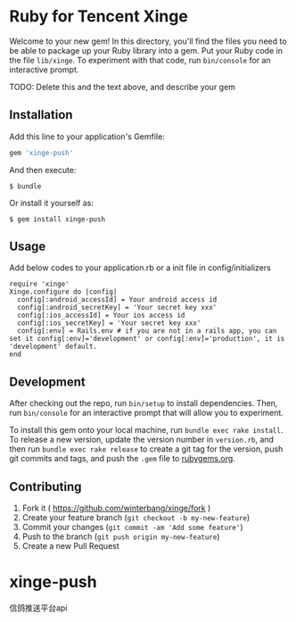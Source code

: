 # Ruby for Tencent Xinge

Welcome to your new gem! In this directory, you'll find the files you need to be able to package up your Ruby library into a gem. Put your Ruby code in the file `lib/xinge`. To experiment with that code, run `bin/console` for an interactive prompt.

TODO: Delete this and the text above, and describe your gem

## Installation

Add this line to your application's Gemfile:

```ruby
gem 'xinge-push'
```

And then execute:

    $ bundle

Or install it yourself as:

    $ gem install xinge-push

## Usage

Add below codes to your application.rb or a init file in config/initializers

    require 'xinge'   
    Xinge.configure do |config|    
      config[:android_accessId] = Your android access id    
      config[:android_secretKey] = 'Your secret key xxx'     
      config[:ios_accessId] = Your ios access id    
      config[:ios_secretKey] = 'Your secret key xxx'   
      config[:env] = Rails.env # if you are not in a rails app, you can set it config[:env]='development' or config[:env]='production', it is 'development' default.
    end   


## Development

After checking out the repo, run `bin/setup` to install dependencies. Then, run `bin/console` for an interactive prompt that will allow you to experiment.

To install this gem onto your local machine, run `bundle exec rake install`. To release a new version, update the version number in `version.rb`, and then run `bundle exec rake release` to create a git tag for the version, push git commits and tags, and push the `.gem` file to [rubygems.org](https://rubygems.org).

## Contributing

1. Fork it ( https://github.com/winterbang/xinge/fork )
2. Create your feature branch (`git checkout -b my-new-feature`)
3. Commit your changes (`git commit -am 'Add some feature'`)
4. Push to the branch (`git push origin my-new-feature`)
5. Create a new Pull Request

# xinge-push
信鸽推送平台api


